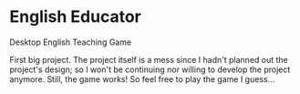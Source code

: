 # English Educator
Desktop English Teaching Game

First big project. The project itself is a mess since I hadn't planned out the project's design; 
so I won't be continuing nor willing to develop the project anymore. Still, the game works!
So feel free to play the game I guess...
